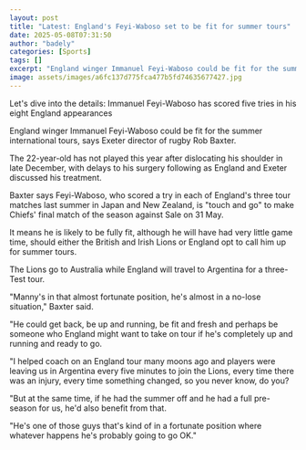 ```yaml
---
layout: post
title: "Latest: England's Feyi-Waboso set to be fit for summer tours"
date: 2025-05-08T07:31:50
author: "badely"
categories: [Sports]
tags: []
excerpt: "England winger Immanuel Feyi-Waboso could be fit for the summer international tours, says Exeter boss Rob Baxter."
image: assets/images/a6fc137d775fca477b5fd74635677427.jpg
---
```


Let's dive into the details: Immanuel Feyi-Waboso has scored five tries in his eight England appearances

England winger Immanuel Feyi-Waboso could be fit for the summer international tours, says Exeter director of rugby Rob Baxter.

The 22-year-old has not played this year after dislocating his shoulder in late December, with delays to his surgery following as England and Exeter discussed his treatment. 

Baxter says Feyi-Waboso, who scored a try in each of England's three tour matches last summer in Japan and New Zealand, is "touch and go" to make Chiefs' final match of the season against Sale on 31 May. 

It means he is likely to be fully fit, although he will have had very little game time, should either the British and Irish Lions or England opt to call him up for summer tours.

The Lions go to Australia while England will travel to Argentina for a three-Test tour.

"Manny's in that almost fortunate position, he's almost in a no-lose situation," Baxter said. 

"He could get back, be up and running, be fit and fresh and perhaps be someone who England might want to take on tour if he's completely up and running and ready to go.

"I helped coach on an England tour many moons ago and players were leaving us in Argentina every five minutes to join the Lions, every time there was an injury, every time something changed, so you never know, do you?

"But at the same time, if he had the summer off and he had a full pre-season for us, he'd also benefit from that.

"He's one of those guys that's kind of in a fortunate position where whatever happens he's probably going to go OK."

